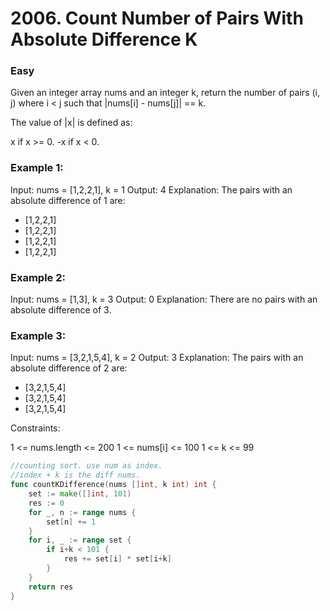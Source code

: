 # 2006. Count Number of Pairs With Absolute Difference K

### Easy

Given an integer array nums and an integer k, return the number of pairs (i, j) where i < j such that |nums[i] - nums[j]| == k.

The value of |x| is defined as:

x if x >= 0.
-x if x < 0.
 
### Example 1:

Input: nums = [1,2,2,1], k = 1
Output: 4
Explanation: The pairs with an absolute difference of 1 are:
- [1,2,2,1]
- [1,2,2,1]
- [1,2,2,1]
- [1,2,2,1]

### Example 2:

Input: nums = [1,3], k = 3
Output: 0
Explanation: There are no pairs with an absolute difference of 3.

### Example 3:

Input: nums = [3,2,1,5,4], k = 2
Output: 3
Explanation: The pairs with an absolute difference of 2 are:
- [3,2,1,5,4]
- [3,2,1,5,4]
- [3,2,1,5,4]

Constraints:

1 <= nums.length <= 200
1 <= nums[i] <= 100
1 <= k <= 99

```go
//counting sort. use num as index.
//index + k is the diff nums. 
func countKDifference(nums []int, k int) int {
	set := make([]int, 101)
	res := 0
	for _, n := range nums {
		set[n] += 1
	}
	for i, _ := range set {
		if i+k < 101 {
			res += set[i] * set[i+k]
		}
	}
	return res
}
```